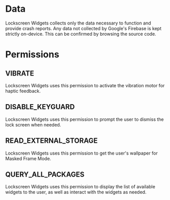# Data
Lockscreen Widgets collects only the data necessary to function and provide crash reports. Any data not collected by Google's Firebase is kept strictly on-device. This can be confirmed by browsing the source code.

# Permissions
## VIBRATE
Lockscreen Widgets uses this permission to activate the vibration motor for haptic feedback.

## DISABLE_KEYGUARD
Lockscreen Widgets uses this permission to prompt the user to dismiss the lock screen when needed.

## READ_EXTERNAL_STORAGE
Lockscreen Widgets uses this permission to get the user's wallpaper for Masked Frame Mode.

## QUERY_ALL_PACKAGES
Lockscreen Widgets uses this permission to display the list of available widgets to the user, as well as interact with the widgets as needed.